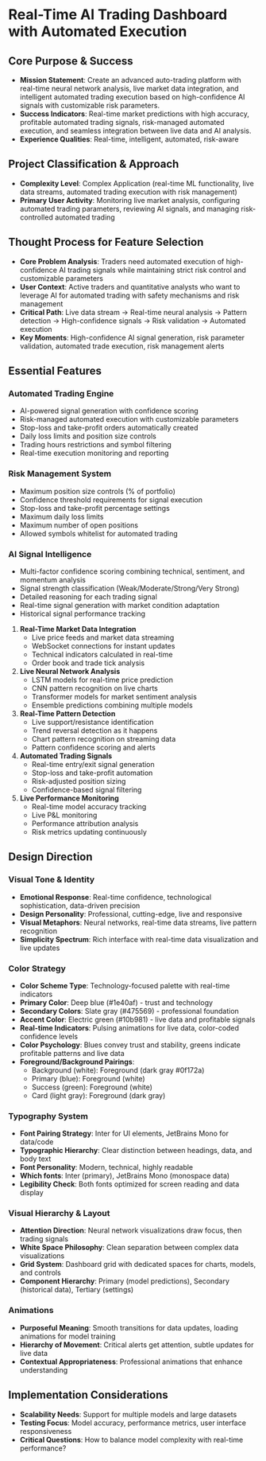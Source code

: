 # Real-Time AI Trading Dashboard with Automated Execution

## Core Purpose & Success
- **Mission Statement**: Create an advanced auto-trading platform with real-time neural network analysis, live market data integration, and intelligent automated trading execution based on high-confidence AI signals with customizable risk parameters.
- **Success Indicators**: Real-time market predictions with high accuracy, profitable automated trading signals, risk-managed automated execution, and seamless integration between live data and AI analysis.
- **Experience Qualities**: Real-time, intelligent, automated, risk-aware

## Project Classification & Approach
- **Complexity Level**: Complex Application (real-time ML functionality, live data streams, automated trading execution with risk management)
- **Primary User Activity**: Monitoring live market analysis, configuring automated trading parameters, reviewing AI signals, and managing risk-controlled automated trading

## Thought Process for Feature Selection
- **Core Problem Analysis**: Traders need automated execution of high-confidence AI trading signals while maintaining strict risk control and customizable parameters
- **User Context**: Active traders and quantitative analysts who want to leverage AI for automated trading with safety mechanisms and risk management
- **Critical Path**: Live data stream → Real-time neural analysis → Pattern detection → High-confidence signals → Risk validation → Automated execution
- **Key Moments**: High-confidence AI signal generation, risk parameter validation, automated trade execution, risk management alerts

## Essential Features

### Automated Trading Engine
- AI-powered signal generation with confidence scoring
- Risk-managed automated execution with customizable parameters
- Stop-loss and take-profit orders automatically created
- Daily loss limits and position size controls
- Trading hours restrictions and symbol filtering
- Real-time execution monitoring and reporting

### Risk Management System
- Maximum position size controls (% of portfolio)
- Confidence threshold requirements for signal execution
- Stop-loss and take-profit percentage settings
- Maximum daily loss limits
- Maximum number of open positions
- Allowed symbols whitelist for automated trading

### AI Signal Intelligence
- Multi-factor confidence scoring combining technical, sentiment, and momentum analysis
- Signal strength classification (Weak/Moderate/Strong/Very Strong)
- Detailed reasoning for each trading signal
- Real-time signal generation with market condition adaptation
- Historical signal performance tracking
1. **Real-Time Market Data Integration**
   - Live price feeds and market data streaming
   - WebSocket connections for instant updates
   - Technical indicators calculated in real-time
   - Order book and trade tick analysis
2. **Live Neural Network Analysis**
   - LSTM models for real-time price prediction
   - CNN pattern recognition on live charts
   - Transformer models for market sentiment analysis
   - Ensemble predictions combining multiple models
3. **Real-Time Pattern Detection**
   - Live support/resistance identification
   - Trend reversal detection as it happens
   - Chart pattern recognition on streaming data
   - Pattern confidence scoring and alerts
4. **Automated Trading Signals**
   - Real-time entry/exit signal generation
   - Stop-loss and take-profit automation
   - Risk-adjusted position sizing
   - Confidence-based signal filtering
5. **Live Performance Monitoring**
   - Real-time model accuracy tracking
   - Live P&L monitoring
   - Performance attribution analysis
   - Risk metrics updating continuously

## Design Direction

### Visual Tone & Identity
- **Emotional Response**: Real-time confidence, technological sophistication, data-driven precision
- **Design Personality**: Professional, cutting-edge, live and responsive
- **Visual Metaphors**: Neural networks, real-time data streams, live pattern recognition
- **Simplicity Spectrum**: Rich interface with real-time data visualization and live updates

### Color Strategy
- **Color Scheme Type**: Technology-focused palette with real-time indicators
- **Primary Color**: Deep blue (#1e40af) - trust and technology
- **Secondary Colors**: Slate gray (#475569) - professional foundation
- **Accent Color**: Electric green (#10b981) - live data and profitable signals
- **Real-time Indicators**: Pulsing animations for live data, color-coded confidence levels
- **Color Psychology**: Blues convey trust and stability, greens indicate profitable patterns and live data
- **Foreground/Background Pairings**: 
  - Background (white): Foreground (dark gray #0f172a)
  - Primary (blue): Foreground (white)
  - Success (green): Foreground (white)
  - Card (light gray): Foreground (dark gray)

### Typography System
- **Font Pairing Strategy**: Inter for UI elements, JetBrains Mono for data/code
- **Typographic Hierarchy**: Clear distinction between headings, data, and body text
- **Font Personality**: Modern, technical, highly readable
- **Which fonts**: Inter (primary), JetBrains Mono (monospace data)
- **Legibility Check**: Both fonts optimized for screen reading and data display

### Visual Hierarchy & Layout
- **Attention Direction**: Neural network visualizations draw focus, then trading signals
- **White Space Philosophy**: Clean separation between complex data visualizations
- **Grid System**: Dashboard grid with dedicated spaces for charts, models, and controls
- **Component Hierarchy**: Primary (model predictions), Secondary (historical data), Tertiary (settings)

### Animations
- **Purposeful Meaning**: Smooth transitions for data updates, loading animations for model training
- **Hierarchy of Movement**: Critical alerts get attention, subtle updates for live data
- **Contextual Appropriateness**: Professional animations that enhance understanding

## Implementation Considerations
- **Scalability Needs**: Support for multiple models and large datasets
- **Testing Focus**: Model accuracy, performance metrics, user interface responsiveness
- **Critical Questions**: How to balance model complexity with real-time performance?